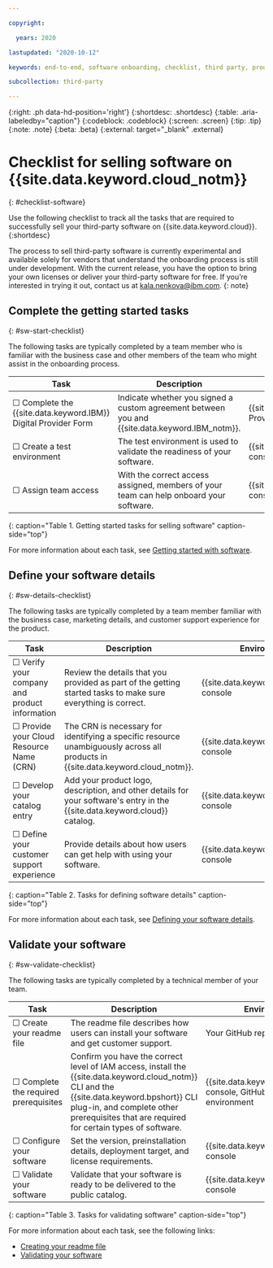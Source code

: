 ```yaml
---

copyright:

  years: 2020

lastupdated: "2020-10-12"

keywords: end-to-end, software onboarding, checklist, third party, product portal, requirements, sellers, partner portal, partners, third-party software

subcollection: third-party

---
```


{:right: .ph data-hd-position='right'}
{:shortdesc: .shortdesc}
{:table: .aria-labeledby="caption"}
{:codeblock: .codeblock}
{:screen: .screen}
{:tip: .tip}
{:note: .note}
{:beta: .beta}
{:external: target="_blank" .external}


# Checklist for selling software on {{site.data.keyword.cloud_notm}}
{: #checklist-software}

Use the following checklist to track all the tasks that are required to successfully sell your third-party software on {{site.data.keyword.cloud}}.
{:shortdesc}

The process to sell third-party software is currently experimental and available solely for vendors that understand the onboarding process is still under development. With the current release, you have the option to bring your own licenses or deliver your third-party software for free. If you’re interested in trying it out, contact us at kala.nenkova@ibm.com.
{: note}

## Complete the getting started tasks
{: #sw-start-checklist}

The following tasks are typically completed by a team member who is familiar with the business case and other members of the team who might assist in the onboarding process. 

| Task | Description | Environment |
|------|-------------|-------------|
| ☐ Complete the {{site.data.keyword.IBM}} Digital Provider Form | Indicate whether you signed a custom agreement between you and {{site.data.keyword.IBM_notm}}. | {{site.data.keyword.IBM_notm}} Provider Workbench | 
| ☐ Create a test environment | The test environment is used to validate the readiness of your software. | {{site.data.keyword.cloud_notm}} console |
| ☐ Assign team access | With the correct access assigned, members of your team can help onboard your software. | {{site.data.keyword.cloud_notm}} console |
{: caption="Table 1. Getting started tasks for selling software" caption-side="top"} 

For more information about each task, see [Getting started with software](/docs/third-party?topic=third-party-sw-getting-started). 

## Define your software details 
{: #sw-details-checklist}

The following tasks are typically completed by a team member familiar with the business case, marketing details, and customer support experience for the product. 

| Task | Description | Environment |
|------|-------------|-------------|
| ☐ Verify your company and product information | Review the details that you provided as part of the getting started tasks to make sure everything is correct. | {{site.data.keyword.cloud_notm}} console |
| ☐ Provide your Cloud Resource Name (CRN) | The CRN is necessary for identifying a specific resource unambiguously across all products in {{site.data.keyword.cloud_notm}}. | {{site.data.keyword.cloud_notm}} console |
| ☐ Develop your catalog entry | Add your product logo, description, and other details for your software's entry in the {{site.data.keyword.cloud}} catalog. | {{site.data.keyword.cloud_notm}} console |
| ☐ Define your customer support experience | Provide details about how users can get help with using your software.  | {{site.data.keyword.cloud_notm}} console |
{: caption="Table 2. Tasks for defining software details" caption-side="top"} 

For more information about each task, see [Defining your software details](/docs/third-party?topic=third-party-product-details).

## Validate your software
{: #sw-validate-checklist}

The following tasks are typically completed by a technical member of your team.

| Task | Description | Environment |
|------|-------------|-------------|
| ☐ Create your readme file | The readme file describes how users can install your software and get customer support. | Your GitHub repository |
| ☐ Complete the required prerequisites | Confirm you have the correct level of IAM access, install the {{site.data.keyword.cloud_notm}} CLI and the {{site.data.keyword.bpshort}} CLI plug-in, and complete other prerequisites that are required for certain types of software. | {{site.data.keyword.cloud_notm}} console, GitHub, and your test environment |
| ☐ Configure your software | Set the version, preinstallation details, deployment target, and license requirements. | {{site.data.keyword.cloud_notm}} console |
| ☐ Validate your software | Validate that your software is ready to be delivered to the public catalog. | {{site.data.keyword.cloud_notm}} console |
{: caption="Table 3. Tasks for validating software" caption-side="top"} 

For more information about each task, see the following links:

* [Creating your readme file](/docs/third-party?topic=third-party-sw-provide-readme)
* [Validating your software](/docs/third-party?topic=third-party-sw-validate)








